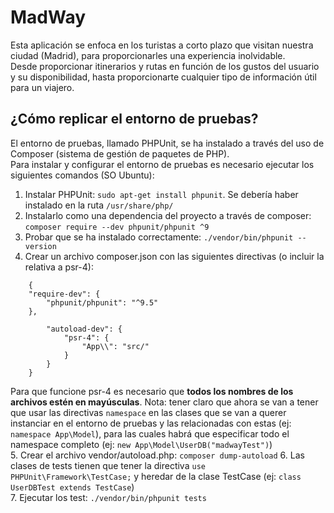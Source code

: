 # MadWay 

Esta aplicación se enfoca en los turistas a corto plazo que visitan nuestra ciudad (Madrid), para proporcionarles una experiencia inolvidable.  
Desde proporcionar itinerarios y rutas en función de los gustos del usuario y su disponibilidad, hasta proporcionarte cualquier tipo de información útil para un viajero.  

## ¿Cómo replicar el entorno de pruebas?
El entorno de pruebas, llamado PHPUnit, se ha instalado a través del uso de Composer (sistema de gestión de paquetes de PHP).  
Para instalar y configurar el entorno de pruebas es necesario ejecutar los siguientes comandos (SO Ubuntu):
1. Instalar PHPUnit: `sudo apt-get install phpunit`. Se debería haber instalado en la ruta `/usr/share/php/`  
2. Instalarlo como una dependencia del proyecto a través de composer: `composer require --dev phpunit/phpunit ^9`
3. Probar que se ha instalado correctamente: `./vendor/bin/phpunit --version`
4. Crear un archivo composer.json con las siguientes directivas (o incluir la relativa a psr-4):		
~~~
	{
	"require-dev": {
		"phpunit/phpunit": "^9.5"  
	}, 
	
    	"autoload-dev": {
        	"psr-4": {
        	    "App\\": "src/"
        	}
    	}
	}
~~~   
Para que funcione psr-4 es necesario que **todos los nombres de los archivos estén en mayúsculas**. 
Nota: tener claro que ahora se van a tener que usar las directivas `namespace` en las clases que se van a querer instanciar en el entorno de pruebas y las relacionadas con estas (ej: `namespace App\Model`), para las cuales habrá que especificar todo el namespace completo (ej: `new App\Model\UserDB("madwayTest")`)       
5. Crear el archivo vendor/autoload.php: `composer dump-autoload` 
6. Las clases de tests tienen que tener la directiva `use PHPUnit\Framework\TestCase;` y heredar de la clase TestCase (ej: `class UserDBTest extends TestCase`)   
7. Ejecutar los test: `./vendor/bin/phpunit tests`  

